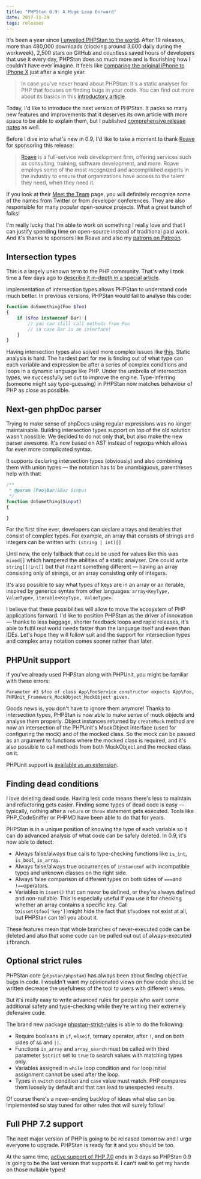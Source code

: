 ```yaml
---
title: "PHPStan 0.9: A Huge Leap Forward"
date: 2017-11-29
tags: releases
---
```


It's been a year since [I unveiled PHPStan to the world](/blog/find-bugs-in-your-code-without-writing-tests). After 19 releases, more than 480,000 downloads (clocking around 3,600 daily during the workweek), 2,500 stars on GitHub and countless saved hours of developers that use it every day, PHPStan does so much more and is flourishing how I couldn't have ever imagine. It feels like [comparing the original iPhone to iPhone X](http://mashable.com/2017/11/06/how-many-original-iphone-screens-fit-apple-iphone-x-super-retina-display) just after a single year.

> In case you've never heard about PHPStan: It's a static analyser for PHP that focuses on finding bugs in your code. You can find out more about its basics in this [introductory article](/blog/find-bugs-in-your-code-without-writing-tests).

Today, I'd like to introduce the next version of PHPStan. It packs so many new features and improvements that it deserves its own article with more space to be able to explain them, but I published [comprehensive release notes](https://github.com/phpstan/phpstan/releases/tag/0.9) as well.

Before I dive into what's new in 0.9, I'd like to take a moment to thank [Roave](https://roave.com) for sponsoring this release:

> [Roave](https://roave.com) is a full-service web development firm, offering services such as consulting, training, software development, and more. Roave employs some of the most recognized and accomplished experts in the industry to ensure that organizations have access to the talent they need, when they need it.

If you look at their [Meet the Team](https://roave.com/) page, you will definitely recognize some of the names from Twitter or from developer conferences. They are also responsible for many popular open-source projects. What a great bunch of folks!

I'm really lucky that I'm able to work on something I really love and that I can justify spending time on open-source instead of traditional paid work. And it's thanks to sponsors like Roave and also my [patrons on Patreon](https://www.patreon.com/phpstan).

## Intersection types

This is a largely unknown term to the PHP community. That's why I took time a few days ago to [describe it in-depth in a special article](/blog/union-types-vs-intersection-types).

Implementation of intersection types allows PHPStan to understand code much better. In previous versions, PHPStan would fail to analyse this code:

```php
function doSomething(Foo $foo)
{
    if ($foo instanceof Bar) {
        // you can still call methods from Foo
        // in case Bar is an interface!
    }
}
```

Having intersection types also solved more complex issues like [this](https://phpstan.org/r/2b417e6e863b6db40d42d2bd31eb28eb). Static analysis is hard. The hardest part for me is finding out of what type can each variable and expression be after a series of complex conditions and loops in a dynamic language like PHP. Under the umbrella of intersection types, we successfully set out to improve the engine. Type-inferring (someone might say type-guessing) in PHPStan now matches behaviour of PHP as close as possible.

## Next-gen phpDoc parser

Trying to make sense of phpDocs using regular expressions was no longer maintainable. Building intersection types support on top of the old solution wasn't possible. We decided to do not only that, but also make the new parser awesome. It's now based on AST instead of regexps which allows for even more complicated syntax.

It supports declaring intersection types (obviously) and also combining them with union types — the notation has to be unambiguous, parentheses help with that:

```php
/**
 * @param (Foo|Bar)&Baz $input
 */
function doSomething($input)
{

}
```

For the first time ever, developers can declare arrays and iterables that consist of complex types. For example, an array that consists of strings and integers can be written with: `(string | int)[]`

Until now, the only fallback that could be used for values like this was `mixed[]` which hampered the abilities of a static analyser. One could write `string[]|int[]` but that meant something different — having an array consisting only of strings, or an array consisting only of integers.

It's also possible to say what types of keys are in an array or an iterable, inspired by generics syntax from other languages: `array<KeyType, ValueType>`, `iterable<KeyType, ValueType>`.

I believe that these possibilities will allow to move the ecosystem of PHP applications forward. I'd like to position PHPStan as the driver of innovation — thanks to less baggage, shorter feedback loops and rapid releases, it's able to fulfil real world needs faster than the language itself and even than IDEs. Let's hope they will follow suit and the support for intersection types and complex array notation comes sooner rather than later.

## PHPUnit support

If you've already used PHPStan along with PHPUnit, you might be familiar with these errors:

```
Parameter #3 $foo of class App\FooService constructor expects App\Foo, PHPUnit_Framework_MockObject_MockObject given.
```

Goods news is, you don't have to ignore them anymore! Thanks to intersection types, PHPStan is now able to make sense of mock objects and analyse them properly. Object instances returned by `createMock` method are now an intersection of the PHPUnit's MockObject interface (used for configuring the mock) and of the mocked class. So the mock can be passed as an argument to functions where the mocked class is required, and it's also possible to call methods from both MockObject and the mocked class on it.

PHPUnit support is [available as an extension](https://github.com/phpstan/phpstan-phpunit).

## Finding dead conditions

I love deleting dead code. Having less code means there's less to maintain and refactoring gets easier. Finding some types of dead code is easy — typically, nothing after a `return` or `throw` statement gets executed. Tools like PHP_CodeSniffer or PHPMD have been able to do that for years.

PHPStan is in a unique position of knowing the type of each variable so it can do advanced analysis of what code can be safely deleted. In 0.9, it's now able to detect:

- Always false/always true calls to type-checking functions like `is_int`, `is_bool`, `is_array`.
- Always false/always true occurrences of `instanceof` with incompatible types and unknown classes on the right side.
- Always false comparison of different types on both sides of `===`and `!==`operators.
- Variables in `isset()` that can never be defined, or they're always defined and non-nullable. This is especially useful if you use it for checking whether an array contains a specific key. Call to`isset($foo['key'])`might hide the fact that `$foo`does not exist at all, but PHPStan can tell you about it.

These features mean that whole branches of never-executed code can be deleted and also that some code can be pulled out out of always-executed `if`branch.

## Optional strict rules

PHPStan core (`phpstan/phpstan`) has always been about finding objective bugs in code. I wouldn't want my opinionated views on how code should be written decrease the usefulness of the tool to users with different views.

But it's really easy to write advanced rules for people who want some additional safety and type-checking while they're writing their extremely defensive code.

The brand new package [phpstan-strict-rules](https://github.com/phpstan/phpstan-strict-rules) is able to do the following:

- Require booleans in `if`, `elseif`, ternary operator, after `!`, and on both sides of `&&` and `||`.
- Functions `in_array` and `array_search` must be called with third parameter `$strict` set to `true` to search values with matching types only.
- Variables assigned in `while` loop condition and `for` loop initial assignment cannot be used after the loop.
- Types in `switch` condition and `case` value must match. PHP compares them loosely by default and that can lead to unexpected results.

Of course there's a never-ending backlog of ideas what else can be implemented so stay tuned for other rules that will surely follow!

## Full PHP 7.2 support

The next major version of PHP is going to be released tomorrow and I urge everyone to upgrade. PHPStan is ready for it and you should be too.

At the same time, [active support of PHP 7.0](http://php.net/supported-versions.php) ends in 3 days so PHPStan 0.9 is going to be the last version that supports it. I can't wait to get my hands on those nullable types!
